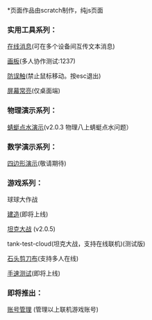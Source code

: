 *页面作品由scratch制作，纯js页面  
### 实用工具系列：

[在线消息](https://game.szy-szy.top/message)(可在多个设备间互传文本消息)  

[画板](https://game.szy-szy.top/paint)(多人协作测试:1237)  

[防误触](https://game.szy-szy.top/no-touch)(禁止鼠标移动。按esc退出)  

[屏幕常亮](https://game.szy-szy.top/wake-on)(仅桌面端)

### 物理演示系列：  

[蜻蜓点水演示](https://game.szy-szy.top/wl/qt)(v2.0.3 物理八上蜻蜓点水问题） 

 ### 数学演示系列：

 [四边形演示](https://game.szy-szy.top/sx/demo)(敬请期待)
 
### 游戏系列：  

球球大作战

[建造](https://game.szy-szy.top/build)(即将上线)  

[坦克大战](https://game.szy-szy.top/tank-test) (v2.0.5)    

tank-test-cloud(坦克大战，支持在线联机)(测试版)    

[石头剪刀布](https://game.szy-szy.top/rock-paper-scissors.html)(支持多人在线)    

[手速测试](https://game.szy-szy.top/)(即将上线)  

### 即将推出：  

[账号管理](https://game.szy-szy.top/account) (管理以上联机游戏账号)
